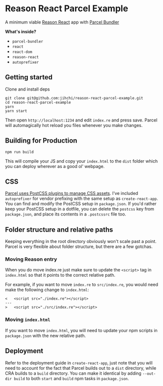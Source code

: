 # Reason React Parcel Example

A minimum viable [Reason React](https://reasonml.github.io/reason-react) app with [Parcel Bundler](https://parceljs.org)

**What's inside?**

* `parcel-bundler`
* `react`
* `react-dom`
* `reason-react`
* `autoprefixer`

## Getting started

Clone and install deps

```
git clone git@github.com:jihchi/reason-react-parcel-example.git
cd reason-react-parcel-example
yarn
yarn start
```

Then open `http://localhost:1234` and edit `index.re` and press save. Parcel
will automagically hot reload you files whenever you make changes.

## Building for Production

```
npm run build
```

This will compile your JS and copy your `index.html` to the `dist` folder which
you can deploy wherever as a good ol' webpage.

## CSS

[Parcel uses PostCSS plugins to manage CSS assets](https://parceljs.org/transforms.html#postcss).
I've included `autoprefixer` for vendor prefixing with the same setup as
`create-react-app`. You can find and modify the PostCSS setup in `package.json`.
If you'd rather keep your PostCSS setup in a dotfile, you can delete the
`postcss` key from `package.json`, and place its contents in a `.postcssrc` file
too.

## Folder structure and relative paths

Keeping everything in the root directory obviously won't scale past a point.
Parcel is very flexible about folder structure, but there are a few gotchas.

### Moving Reason entry

When you do move index.re just make sure to update the `<script>` tag in
`index.html` so that it points to the correct relative path.

For example, if you want to move `index.re` to `src/index.re`, you would need
make the following change to `index.html`:

```
<   <script src="./index.re"></script>
---
>   <script src="./src/index.re"></script>
```

### Moving `index.html`

If you want to move `index.html`, you will need to update your npm scripts in
`package.json` with the new relative path.

## Deployment

Refer to the deployment guide in `create-react-app`, just note that you will
need to account for the fact that Parcel builds out to a `dist` directory, while
CRA builds to a `build` directory. You can make it identical by adding
`--out-dir build` to both `start` and `build` npm tasks in `package.json`.
